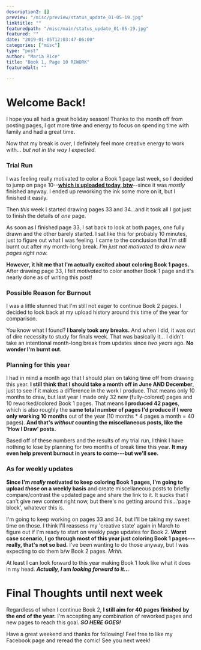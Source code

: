 ```yaml
---
description2: []
preview: "/misc/preview/status_update_01-05-19.jpg"
linktitle: ""
featuredpath: "/misc/main/status_update_01-05-19.jpg"
featured: ""
date: "2019-01-05T12:03:47-06:00"
categories: ["misc"]
type: "post"
author: "Maria Rice"
title: "Book 1, Page 10 REWORK"
featuredalt: ""

---
```


# Welcome Back!

I hope you all had a great holiday season! Thanks to the month off from posting pages, 
I got more time and energy to focus on spending time with family and had a great time. 

Now that my break is over, I definitely feel more creative energy to work with...
_but not in the way I expected._

### Trial Run

I was feeling really motivated to color a Book 1 page last week, so I decided to jump on 
page 10--[**which is uploaded today, btw**](https://mcrice123.github.io/morphic/blog/book-1-page-10/)--since
it was _mostly_ finished anyway. I ended up reworking the ink some more on it, but I finished it easily. 

Then _this_ week I started drawing pages 33 and 34...and it took all I got just to finish the details 
of _one_ page. 

As soon as I finished page 33, I sat back to look at both pages, one fully drawn and the other barely started.
I sat like this for probably 10 minutes, just to figure out what I was feeling. I came to the conclusion 
that I'm still burnt out after my month-long break. _I'm just not motivated to draw new pages right now._ 

**However, it hit me that I'm actually excited about coloring Book 1 pages.** After drawing page 33, I felt 
_motivated_ to color another Book 1 page and it's nearly done as of writing this post! 

### Possible Reason for Burnout

I was a little stunned that I'm still not eager to continue Book 2 pages. I decided to look back at my upload 
history around this time of the year for comparison. 

You know what I found? **I barely took any breaks.** And when I did, it was out of dire necessity to study 
for finals week. That was basically it... I didn't take an intentional month-long break from updates since
_two years_ ago. **No wonder I'm burnt out.** 

### Planning for this year

I had in mind a month ago that I should plan on taking time off from drawing this year. **I still think that I 
should take a month off in June AND December**, just to see if it makes a difference in the work I produce. 
That means only 10 months to draw, but last year I made only 32 new (fully-colored) pages and 10 reworked/colored
Book 1 pages. That means **I produced 42 pages**, which is also roughly the **same total number of pages I'd produce if I were only working 10 months** out of the year (10 months * 4 pages a month = 40 pages). **And that's _without_ counting the miscellaneous posts, like the 'How I Draw' posts.**

Based off of these numbers and the results of my trial run, I think I have nothing to lose by planning for two months of break time this year. **It may even help prevent burnout in years to come---but we'll see.**

### As for weekly updates

**Since I'm _really_ motivated to keep coloring Book 1 pages, I'm going to upload _those_ on a weekly basis** 
and create miscellaneous posts to briefly compare/contrast the updated page and share the link to it. 
It sucks that I can't give new content right now, but there's no getting around this...'page block', 
whatever this is. 

I'm going to keep working on pages 33 and 34, but I'll be taking my sweet time on those. I think I'll 
reassess my 'creative state' again in March to figure out if I'm ready to start on weekly page updates 
for Book 2. **Worst case scenario, I go through most of this year just coloring Book 1 pages---really, 
that's not so bad.** I've been wanting to do those anyway, but I was expecting to do them b/w Book 2 pages. 
_Mrhh._  

At least I can look forward to this year making Book 1 look like what it does in my head. **_Actually, I_ am 
_looking forward to it..._**

# Final Thoughts until next week

Regardless of when I continue Book 2, **I still aim for 40 pages finished by the end of the year.** I'm 
accepting any combination of reworked pages and new pages to reach this goal. **_SO HERE GOES!_**

Have a great weekend and thanks for following! Feel free to like my Facebook page and reread the comic! See 
you next week!
